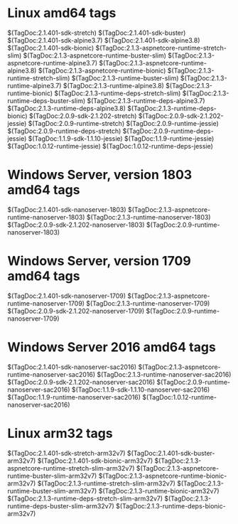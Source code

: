 # Linux amd64 tags

$(TagDoc:2.1.401-sdk-stretch)
$(TagDoc:2.1.401-sdk-buster)
$(TagDoc:2.1.401-sdk-alpine3.7)
$(TagDoc:2.1.401-sdk-alpine3.8)
$(TagDoc:2.1.401-sdk-bionic)
$(TagDoc:2.1.3-aspnetcore-runtime-stretch-slim)
$(TagDoc:2.1.3-aspnetcore-runtime-buster-slim)
$(TagDoc:2.1.3-aspnetcore-runtime-alpine3.7)
$(TagDoc:2.1.3-aspnetcore-runtime-alpine3.8)
$(TagDoc:2.1.3-aspnetcore-runtime-bionic)
$(TagDoc:2.1.3-runtime-stretch-slim)
$(TagDoc:2.1.3-runtime-buster-slim)
$(TagDoc:2.1.3-runtime-alpine3.7)
$(TagDoc:2.1.3-runtime-alpine3.8)
$(TagDoc:2.1.3-runtime-bionic)
$(TagDoc:2.1.3-runtime-deps-stretch-slim)
$(TagDoc:2.1.3-runtime-deps-buster-slim)
$(TagDoc:2.1.3-runtime-deps-alpine3.7)
$(TagDoc:2.1.3-runtime-deps-alpine3.8)
$(TagDoc:2.1.3-runtime-deps-bionic)
$(TagDoc:2.0.9-sdk-2.1.202-stretch)
$(TagDoc:2.0.9-sdk-2.1.202-jessie)
$(TagDoc:2.0.9-runtime-stretch)
$(TagDoc:2.0.9-runtime-jessie)
$(TagDoc:2.0.9-runtime-deps-stretch)
$(TagDoc:2.0.9-runtime-deps-jessie)
$(TagDoc:1.1.9-sdk-1.1.10-jessie)
$(TagDoc:1.1.9-runtime-jessie)
$(TagDoc:1.0.12-runtime-jessie)
$(TagDoc:1.0.12-runtime-deps-jessie)

# Windows Server, version 1803 amd64 tags

$(TagDoc:2.1.401-sdk-nanoserver-1803)
$(TagDoc:2.1.3-aspnetcore-runtime-nanoserver-1803)
$(TagDoc:2.1.3-runtime-nanoserver-1803)
$(TagDoc:2.0.9-sdk-2.1.202-nanoserver-1803)
$(TagDoc:2.0.9-runtime-nanoserver-1803)

# Windows Server, version 1709 amd64 tags

$(TagDoc:2.1.401-sdk-nanoserver-1709)
$(TagDoc:2.1.3-aspnetcore-runtime-nanoserver-1709)
$(TagDoc:2.1.3-runtime-nanoserver-1709)
$(TagDoc:2.0.9-sdk-2.1.202-nanoserver-1709)
$(TagDoc:2.0.9-runtime-nanoserver-1709)

# Windows Server 2016 amd64 tags

$(TagDoc:2.1.401-sdk-nanoserver-sac2016)
$(TagDoc:2.1.3-aspnetcore-runtime-nanoserver-sac2016)
$(TagDoc:2.1.3-runtime-nanoserver-sac2016)
$(TagDoc:2.0.9-sdk-2.1.202-nanoserver-sac2016)
$(TagDoc:2.0.9-runtime-nanoserver-sac2016)
$(TagDoc:1.1.9-sdk-1.1.10-nanoserver-sac2016)
$(TagDoc:1.1.9-runtime-nanoserver-sac2016)
$(TagDoc:1.0.12-runtime-nanoserver-sac2016)

# Linux arm32 tags

$(TagDoc:2.1.401-sdk-stretch-arm32v7)
$(TagDoc:2.1.401-sdk-buster-arm32v7)
$(TagDoc:2.1.401-sdk-bionic-arm32v7)
$(TagDoc:2.1.3-aspnetcore-runtime-stretch-slim-arm32v7)
$(TagDoc:2.1.3-aspnetcore-runtime-buster-slim-arm32v7)
$(TagDoc:2.1.3-aspnetcore-runtime-bionic-arm32v7)
$(TagDoc:2.1.3-runtime-stretch-slim-arm32v7)
$(TagDoc:2.1.3-runtime-buster-slim-arm32v7)
$(TagDoc:2.1.3-runtime-bionic-arm32v7)
$(TagDoc:2.1.3-runtime-deps-stretch-slim-arm32v7)
$(TagDoc:2.1.3-runtime-deps-buster-slim-arm32v7)
$(TagDoc:2.1.3-runtime-deps-bionic-arm32v7)

